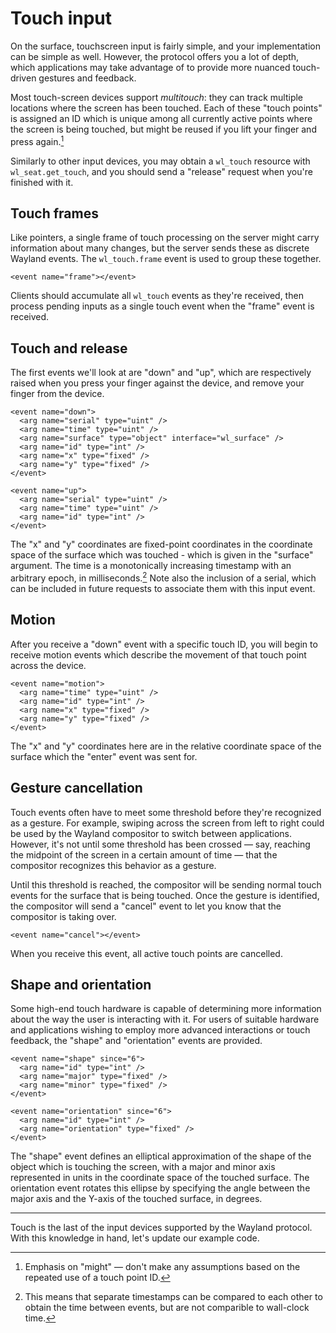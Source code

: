 # Touch input

On the surface, touchscreen input is fairly simple, and your implementation can
be simple as well. However, the protocol offers you a lot of depth, which
applications may take advantage of to provide more nuanced touch-driven gestures
and feedback.

Most touch-screen devices support *multitouch*: they can track multiple
locations where the screen has been touched. Each of these "touch points" is
assigned an ID which is unique among all currently active points where the
screen is being touched, but might be reused if you lift your finger and press
again.[^1]

Similarly to other input devices, you may obtain a `wl_touch` resource with
`wl_seat.get_touch`, and you should send a "release" request when you're
finished with it.

## Touch frames

Like pointers, a single frame of touch processing on the server might carry
information about many changes, but the server sends these as discrete Wayland
events. The `wl_touch.frame` event is used to group these together.

```
<event name="frame"></event>
```

Clients should accumulate all `wl_touch` events as they're received, then
process pending inputs as a single touch event when the "frame" event is
received.

## Touch and release

The first events we'll look at are "down" and "up", which are respectively
raised when you press your finger against the device, and remove your finger
from the device.

```
<event name="down">
  <arg name="serial" type="uint" />
  <arg name="time" type="uint" />
  <arg name="surface" type="object" interface="wl_surface" />
  <arg name="id" type="int" />
  <arg name="x" type="fixed" />
  <arg name="y" type="fixed" />
</event>

<event name="up">
  <arg name="serial" type="uint" />
  <arg name="time" type="uint" />
  <arg name="id" type="int" />
</event>
```

The "x" and "y" coordinates are fixed-point coordinates in the coordinate space
of the surface which was touched - which is given in the "surface" argument.
The time is a monotonically increasing timestamp with an arbitrary epoch, in
milliseconds.[^2] Note also the inclusion of a serial, which can be included in
future requests to associate them with this input event.

## Motion

After you receive a "down" event with a specific touch ID, you will begin to
receive motion events which describe the movement of that touch point across the
device.

```
<event name="motion">
  <arg name="time" type="uint" />
  <arg name="id" type="int" />
  <arg name="x" type="fixed" />
  <arg name="y" type="fixed" />
</event>
```

The "x" and "y" coordinates here are in the relative coordinate space of the
surface which the "enter" event was sent for.

## Gesture cancellation

Touch events often have to meet some threshold before they're recognized as a
gesture. For example, swiping across the screen from left to right could be used
by the Wayland compositor to switch between applications. However, it's not
until some threshold has been crossed &mdash; say, reaching the midpoint of the
screen in a certain amount of time &mdash; that the compositor recognizes this
behavior as a gesture.

Until this threshold is reached, the compositor will be sending normal touch
events for the surface that is being touched. Once the gesture is identified,
the compositor will send a "cancel" event to let you know that the compositor is
taking over.

```
<event name="cancel"></event>
```

When you receive this event, all active touch points are cancelled.

## Shape and orientation

Some high-end touch hardware is capable of determining more information about
the way the user is interacting with it. For users of suitable hardware and
applications wishing to employ more advanced interactions or touch feedback, the
"shape" and "orientation" events are provided.

```
<event name="shape" since="6">
  <arg name="id" type="int" />
  <arg name="major" type="fixed" />
  <arg name="minor" type="fixed" />
</event>

<event name="orientation" since="6">
  <arg name="id" type="int" />
  <arg name="orientation" type="fixed" />
</event>
```

The "shape" event defines an elliptical approximation of the shape of the object
which is touching the screen, with a major and minor axis represented in units
in the coordinate space of the touched surface. The orientation event rotates
this ellipse by specifying the angle between the major axis and the Y-axis of
the touched surface, in degrees.

---

Touch is the last of the input devices supported by the Wayland protocol. With
this knowledge in hand, let's update our example code.

[^1]: Emphasis on "might" &mdash; don't make any assumptions based on the repeated use of a touch point ID.

[^2]: This means that separate timestamps can be compared to each other to obtain the time between events, but are not comparible to wall-clock time.
